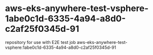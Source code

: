 # aws-eks-anywhere-test-vsphere-1abe0c1d-6335-4a94-a8d0-c2af25f0345d-91
repository for use with E2E test job aws-eks-anywhere-test-vsphere:1abe0c1d-6335-4a94-a8d0-c2af25f0345d-91
